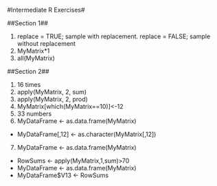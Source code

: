 #Intermediate R Exercises#


##Section 1##
1. replace = TRUE; sample with replacement. replace = FALSE; sample without replacement
2. MyMatrix*1
3. all(MyMatrix)

##Section 2##
1. 16 times
2. apply(MyMatrix, 2, sum)
3. apply(MyMatrix, 2, prod)
4. MyMatrix[which(MyMatrix==10)]<-12
5. 33 numbers
6. MyDataFrame <- as.data.frame(MyMatrix)
* MyDataFrame[,12] <- as.character(MyMatrix[,12])
7. MyDataFrame <- as.data.frame(MyMatrix)
* RowSums <- apply(MyMatrix,1,sum)>70
* MyDataFrame <- as.data.frame(MyMatrix)
* MyDataFrame$V13 <- RowSums


